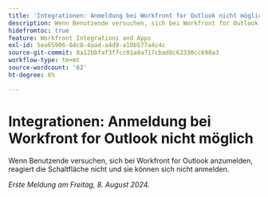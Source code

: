 ```yaml
---
title: 'Integrationen: Anmeldung bei Workfront for Outlook nicht möglich'
description: Wenn Benutzende versuchen, sich bei Workfront for Outlook anzumelden, reagiert die Schaltfläche nicht und sie können sich nicht anmelden.
hidefromtoc: true
feature: Workfront Integrations and Apps
exl-id: 5ea65906-84c8-4aad-a4d9-a10b577a4c4c
source-git-commit: 8a12bbfaf3f7cc01a8a717cbad8c62330cc690a3
workflow-type: tm+mt
source-wordcount: '62'
ht-degree: 6%

---
```


# Integrationen: Anmeldung bei Workfront for Outlook nicht möglich

<!--
>[!NOTE]
>
>This issue was resolved on October 21, 2024.
-->

Wenn Benutzende versuchen, sich bei Workfront for Outlook anzumelden, reagiert die Schaltfläche nicht und sie können sich nicht anmelden.

_Erste Meldung am Freitag, 8. August 2024._

